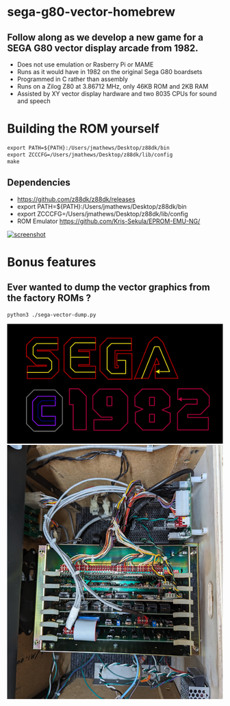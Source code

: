 # sega-g80-vector-homebrew


## Follow along as we develop a new game for a SEGA G80 vector display arcade from 1982.

* Does not use emulation or Rasberry Pi or MAME
* Runs as it would have in 1982 on the original Sega G80 boardsets
* Programmed in C rather than assembly
* Runs on a Zilog Z80 at 3.86712 MHz, only 46KB ROM and 2KB RAM
* Assisted by XY vector display hardware and two 8035 CPUs for sound and speech

# Building the ROM yourself
```
export PATH=${PATH}:/Users/jmathews/Desktop/z88dk/bin
export ZCCCFG=/Users/jmathews/Desktop/z88dk/lib/config
make
```
## Dependencies
* https://github.com/z88dk/z88dk/releases
* export PATH=${PATH}:/Users/jmathews/Desktop/z88dk/bin
* export ZCCCFG=/Users/jmathews/Desktop/z88dk/lib/config
* ROM Emulator https://github.com/Kris-Sekula/EPROM-EMU-NG/

[![screenshot](https://img.youtube.com/vi/7MGQQfak8ME/0.jpg)](https://youtube.com/playlist?list=PL5WwuS3ViybqfLWkKmgaT5_N2kVawZYZk)

# Bonus features
## Ever wanted to dump the vector graphics from the factory ROMs ?
```
python3 ./sega-vector-dump.py
```
![screenshot](sega.png)
![screenshot](sega80boardset.jpg)

